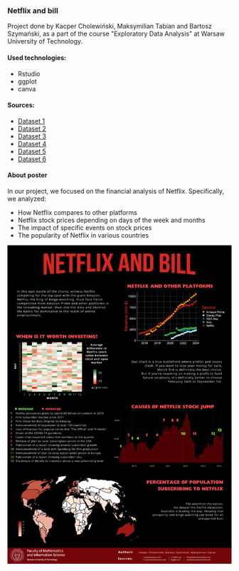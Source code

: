 ### Netflix and bill

Project done by Kacper Cholewiński, Maksymilian Tabian and Bartosz Szymański, as a part of the course "Exploratory Data Analysis" at Warsaw University of Technology.

#### Used technologies:
- Rstudio
- ggplot
- canva
  
#### Sources:
- [Dataset 1](https://www.kaggle.com/datasets/ranugadisansagamage/netflix-stocks)
- [Dataset 2](https://worldpopulationreview.com/country-rankings/netflix-users-by-country)
- [Dataset 3](https://ir.aboutamazon.com/overview/default.aspx)
- [Dataset 4](https://ir.netflix.net/ir-overview/profile/default.aspx)
- [Dataset 5](https://thewaltdisneycompany.com/)
- [Dataset 6](https://ir.corporate.discovery.com/investor-relations/default.aspx)

#### About poster
In our project, we focused on the financial analysis of Netflix. Specifically, we analyzed:
- How Netflix compares to other platforms
- Netflix stock prices depending on days of the week and months
- The impact of specific events on stock prices
- The popularity of Netflix in various countries

![poster](poster.png)
